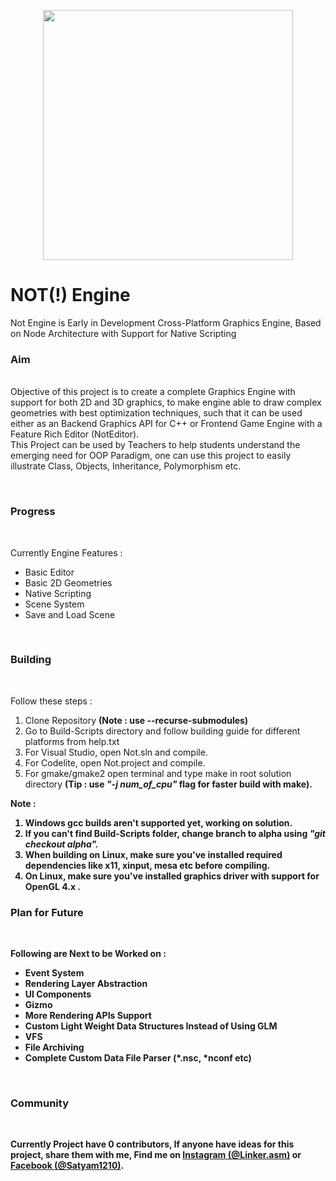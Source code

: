 <p align="center"><img src = "https://drive.google.com/uc?export=view&id=1OPrELTXz6m4MTQDEt43r9N4Ih5-IRutS" width="400" height="400"/></p>
<h1> NOT(!) Engine </h1>
<p>
  Not Engine is Early in Development Cross-Platform Graphics Engine, Based on Node Architecture with Support for Native Scripting
</p>
<h3>Aim</h3><br/
<p>
   Objective of this project is to create a complete Graphics Engine with support for both 2D and 3D graphics, to make engine able to draw complex geometries with best optimization techniques, such that it can be used either as an Backend Graphics API for C++ or Frontend Game Engine with a Feature Rich Editor (NotEditor).
  <br/>This Project can be used by Teachers to help students understand the emerging need for OOP Paradigm, one can use this project to easily illustrate Class, Objects, Inheritance, Polymorphism etc.
</p><br/>
<h3>Progress</h3><br/>
<p>
  Currently Engine Features :
  <ul>
    <li>Basic Editor</li>
    <li>Basic 2D Geometries</li>
    <li>Native Scripting</li>
    <li>Scene System</li>
    <li>Save and Load Scene</li>
  </ul>
</p>
<br/>
<h3>Building</h3><br/>
<p>
  Follow these steps :
  <ol>
    <li>Clone Repository <b>(Note : use --recurse-submodules)</b></li>
    <li>Go to Build-Scripts directory and follow building guide for different platforms from help.txt</li>
    <li>For Visual Studio, open Not.sln and compile.</li>
    <li>For Codelite, open Not.project and compile.</li>
    <li>For gmake/gmake2 open terminal and type make in root solution directory <b>(Tip : use <i>"-j num_of_cpu"</i> flag for faster build with make).</li>
  </ol>
  <b>Note :
  <ol>
    <li>Windows gcc builds aren't supported yet, working on solution.</li>
    <li>If you can't find Build-Scripts folder, change branch to alpha using <i>"git checkout alpha".</i></li>
    <li>When building on Linux, make sure you've installed required dependencies like x11, xinput, mesa etc before compiling.</li>
    <li>On Linux, make sure you've installed graphics driver with support for OpenGL 4.x .</li>
  </ol> 
  </b>
</p>
<h3>Plan for Future</h3><br/>
<p>
  Following are Next to be Worked on :
  <ul>
    <li>Event System</li>
    <li>Rendering Layer Abstraction</li>
    <li>UI Components</li>
    <li>Gizmo</li>
    <li>More Rendering APIs Support</li>
    <li>Custom Light Weight Data Structures Instead of Using GLM</li>
    <li>VFS</li>
    <li>File Archiving</li>
    <li>Complete Custom Data File Parser (*.nsc, *nconf etc)</li>
  </ul>
</p>
<br/>
<h3>Community</h3>
<br/>
<p>
  Currently Project have 0 contributors, If anyone have ideas for this project, share them with me, Find me on <a href="https://www.instagram.com/Linker.asm">Instagram (@Linker.asm)</a> or <a href="https://www.Facebook.com/Satyam1210">Facebook (@Satyam1210)</a>.
</p>
